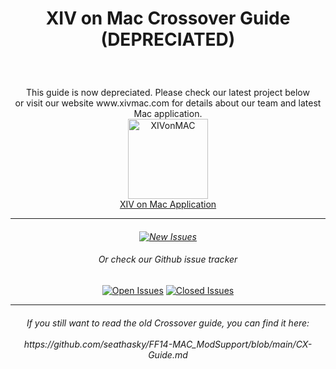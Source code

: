 <h1><p align="center">XIV on Mac Crossover Guide (DEPRECIATED)</p></h1><br>


<p align="center">This guide is now depreciated. Please check our latest project below <br>or visit our website www.xivmac.com for details about our team and latest Mac application.<br>
 
 <a href="https://github.com/marzent/XIV-on-Mac" title="XIV-On-Mac">
 <img src="https://i.imgur.com/L2EETYx.png" alt="XIVonMAC" width="128" height="128"> <br>
<a href="https://github.com/marzent/XIV-on-Mac">XIV on Mac Application</a></p>
 
 ---
 
 <div align="center">
 <h6><Join our Discord for Support/Discussion:</h6>
<p align="center"> <a href="https://discord.gg/ZUTtVXaEXX" title="new issue"><img src="https://i.imgur.com/aitA8PY.png" alt="New Issues"></a> 
 
 <h6>Or check our Github issue tracker</h6></div>
<p align="center"> <a href="https://github.com/seathasky/FF14-MAC_ModSupport/issues" title="Open Issues"><img src="https://img.shields.io/github/issues/seathasky/FF14-MAC_ModSupport" alt="Open Issues"></a>  <a href="https://github.com/seathasky/FF14-MAC_ModSupport/issues?q=is%3Aissue+is%3Aclosed" title="Closed Issues"><img src="https://img.shields.io/github/issues-closed-raw/seathasky/FF14-MAC_ModSupport?style=flat" alt="Closed Issues"></a> 
</p>
  
---
  
<h6><p align="center">If you still want to read the old Crossover guide, you can find it here: <br><br> https://github.com/seathasky/FF14-MAC_ModSupport/blob/main/CX-Guide.md</p></h6>

